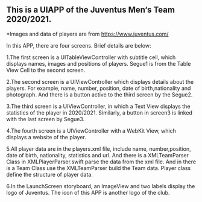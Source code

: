 ## This is a UIAPP of the Juventus Men‘s Team 2020/2021.

*Images and data of players are from https://www.juventus.com/

In this APP, there are four screens. Brief details are below: 

1.The first  screen  is a UITableViewController with subtitle cell, which displays names, images and positions of players. Segue1 is from the Table View Cell to the second screen.

2.The second screen is a UIViewController which displays details about the players. For example, name, number, position, date of birth,nationality and photograph. And there is a button active to the third screen by the Segue2.

3.The third screen is a UIViewController, in which a Text View displays the statistics of the player in 2020/2021. Similarly, a button in screen3 is linked with the last screen by Segue3.

4.The fourth screen is a UIViewController with a WebKit View, which displays a website of the player.


5.All player data are in the players.xml file, include name, number,position, date of birth, nationality, statistics and url. And there is a XMLTeamParser Class in XMLPlayerParser.swift parse the data from the xml file. And in there is a Team Class use the XMLTeamParser build the Team data. Player class define the structure of player data.

6.In the LaunchScreen storyboard, an ImageView and two labels display the logo of Juventus. The icon of this APP is another logo of the club.
